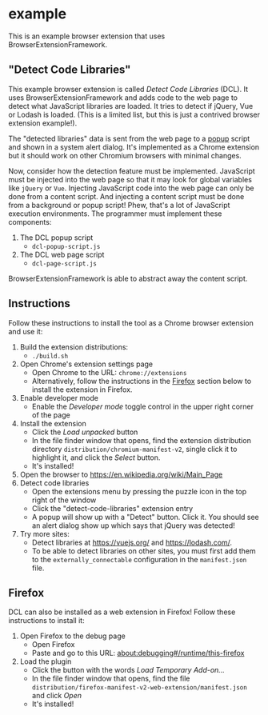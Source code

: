 # example

This is an example browser extension that uses BrowserExtensionFramework.


## "Detect Code Libraries"

This example browser extension is called *Detect Code Libraries* (DCL). It uses BrowserExtensionFramework and adds code to
the web page to detect what JavaScript libraries are loaded. It tries to detect if jQuery, Vue or Lodash is loaded.
(This is a limited list, but this is just a contrived browser extension example!).

The "detected libraries" data is sent from the web page to
a [popup](https://developer.mozilla.org/en-US/docs/Mozilla/Add-ons/WebExtensions/user_interface/Popups)
script and shown in a system alert dialog. It's implemented as a Chrome extension but it should work on other Chromium
browsers with minimal changes.

Now, consider how the detection feature must be implemented. JavaScript must be injected into the web page so that it
may look for global variables like `jQuery` or `Vue`. Injecting JavaScript code into the web page can only be done
from a content script. And injecting a content script must be done from a background or popup script! Phew, that's a lot
of JavaScript execution environments. The programmer must implement these components:

1. The DCL popup script
    * `dcl-popup-script.js`
1. The DCL web page script
    * `dcl-page-script.js`

BrowserExtensionFramework is able to abstract away the content script. 


## Instructions

Follow these instructions to install the tool as a Chrome browser extension and use it:

1. Build the extension distributions:
    * `./build.sh`
1. Open Chrome's extension settings page
    * Open Chrome to the URL: `chrome://extensions`
    * Alternatively, follow the instructions in the [Firefox](#firefox) section below to install the extension in
      Firefox.
1. Enable developer mode
    * Enable the *Developer mode* toggle control in the upper right corner of the page
1. Install the extension
    * Click the *Load unpacked* button
    * In the file finder window that opens, find the extension distribution directory `distribution/chromium-manifest-v2`,
      single click it to highlight it, and click the *Select* button.
    * It's installed!
1. Open the browser to <https://en.wikipedia.org/wiki/Main_Page>
1. Detect code libraries
    * Open the extensions menu by pressing the puzzle icon in the top right of the window
    * Click the "detect-code-libraries" extension entry
    * A popup will show up with a "Detect" button. Click it. You should see an alert dialog show up which says that
      jQuery was detected!
1. Try more sites:
    * Detect libraries at <https://vuejs.org/> and <https://lodash.com/>.
    * To be able to detect libraries on other sites, you must first add them to the `externally_connectable`
      configuration in the `manifest.json` file.


## Firefox

DCL can also be installed as a web extension in Firefox! Follow these instructions to install it:

1. Open Firefox to the debug page
   * Open Firefox
   * Paste and go to this URL: <about:debugging#/runtime/this-firefox>
1. Load the plugin
   * Click the button with the words *Load Temporary Add-on…*
   * In the file finder window that opens, find the file `distribution/firefox-manifest-v2-web-extension/manifest.json` and
     click *Open*
   * It's installed!
